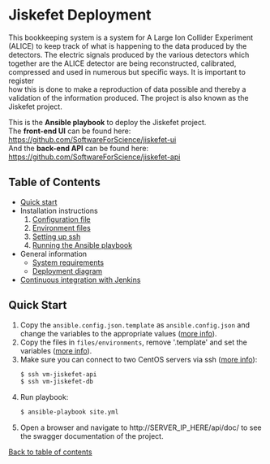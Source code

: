 # Jiskefet Deployment

This bookkeeping system is a system for A Large Ion Collider Experiment
(ALICE) to keep track of what is happening to the data produced by the detectors. The electric signals produced by the various detectors which
together are the ALICE detector are being reconstructed, calibrated, compressed and used in numerous but specific ways. It is important to register  
how this is done to make a reproduction of data possible and thereby a validation of the information produced. The project is also known as the
Jiskefet project.  

This is the **Ansible playbook** to deploy the Jiskefet project.   
The **front-end UI** can be found here: https://github.com/SoftwareForScience/jiskefet-ui  
And the **back-end API** can be found here: https://github.com/SoftwareForScience/jiskefet-api 
 
##  Table of Contents

- [Quick start](#quick-start)
- Installation instructions
  1. [Configuration file](docs/configuration_file.md)
  2. [Environment files](docs/environment_files.md)
  3. [Setting up ssh](docs/setting_up_ssh.md)
  4. [Running the Ansible playbook](docs/running_ansible.md)
- General information
  - [System requirements](docs/system_requirements.md)
  - [Deployment diagram](docs/deployment_diagram.md)
-  [Continuous integration with Jenkins](ci/README.md)


## Quick Start

1. Copy the `ansible.config.json.template` as `ansible.config.json` and change the variables to the appropriate values ([more info](docs/configuration_file.md)).
2. Copy the files in `files/environments`, remove '.template' and set the variables ([more info](docs/environment_files.md)).
3. Make sure you can connect to two CentOS servers via ssh ([more info](instructions#3-setting-up-ssh.md)):
    ```bash 
    $ ssh vm-jiskefet-api
    $ ssh vm-jiskefet-db
    ```
4. Run playbook: 
    ```bash
    $ ansible-playbook site.yml
    ```
5. Open a browser and navigate to http://SERVER_IP_HERE/api/doc/ to see the swagger documentation of the project.

[Back to table of contents](#table-of-contents)